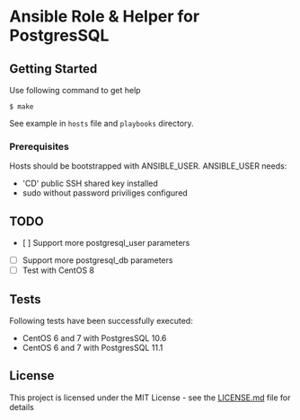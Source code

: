 # Ansible Role & Helper for PostgresSQL

## Getting Started

Use following command to get help
```
$ make
```

See example in `hosts` file and `playbooks` directory.

### Prerequisites

Hosts should be bootstrapped with ANSIBLE_USER.
ANSIBLE_USER needs:
  - 'CD' public SSH shared key installed
  - sudo without password priviliges configured

## TODO
  - [ ] Support more postgresql_user parameters
  - [ ] Support more postgresql_db parameters
  - [ ] Test with CentOS 8

## Tests

Following tests have been successfully executed:
  - CentOS 6 and 7 with PostgresSQL 10.6
  - CentOS 6 and 7 with PostgresSQL 11.1

## License

This project is licensed under the MIT License - see the [LICENSE.md](LICENSE.md) file for details

